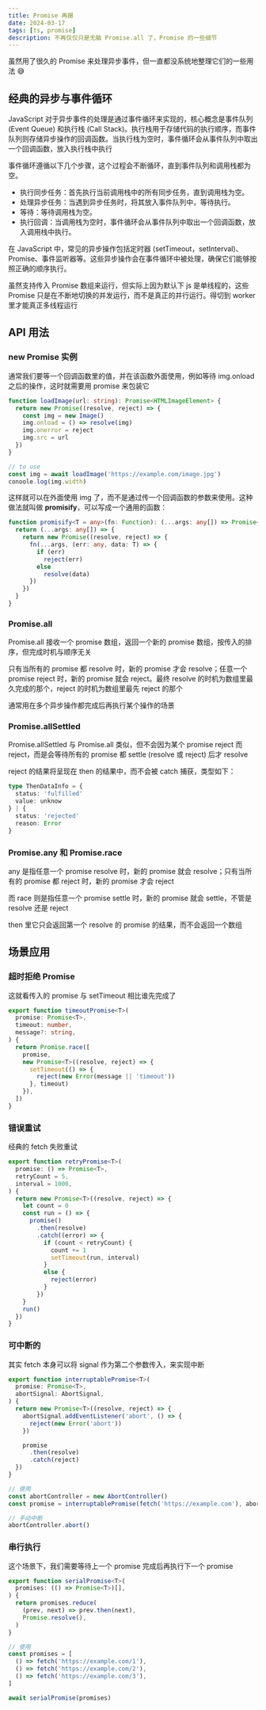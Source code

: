 ```yaml
---
title: Promise 再揭
date: 2024-03-17
tags: [ts, promise]
description: 不再仅仅只是无脑 Promise.all 了，Promise 的一些细节
---
```


虽然用了很久的 Promise 来处理异步事件，但一直都没系统地整理它们的一些用法 😅

## 经典的异步与事件循环

JavaScript 对于异步事件的处理是通过事件循环来实现的，核心概念是事件队列 (Event Queue) 和执行栈 (Call Stack)。执行栈用于存储代码的执行顺序，而事件队列则存储异步操作的回调函数。当执行栈为空时，事件循环会从事件队列中取出一个回调函数，放入执行栈中执行

事件循环遵循以下几个步骤，这个过程会不断循环，直到事件队列和调用栈都为空。

- 执行同步任务：首先执行当前调用栈中的所有同步任务，直到调用栈为空。
- 处理异步任务：当遇到异步任务时，将其放入事件队列中，等待执行。
- 等待：等待调用栈为空。
- 执行回调：当调用栈为空时，事件循环会从事件队列中取出一个回调函数，放入调用栈中执行。

在 JavaScript 中，常见的异步操作包括定时器 (setTimeout，setInterval)、Promise、事件监听器等。这些异步操作会在事件循环中被处理，确保它们能够按照正确的顺序执行。

虽然支持传入 Promise 数组来运行，但实际上因为默认下 js 是单线程的，这些 Promise 只是在不断地切换的并发运行，而不是真正的并行运行。得切到 worker 里才能真正多线程运行

## API 用法

### new Promise 实例

通常我们要等一个回调函数里的值，并在该函数外面使用，例如等待 img.onload 之后的操作，这时就需要用 promise 来包装它

```ts
function loadImage(url: string): Promise<HTMLImageElement> {
  return new Promise((resolve, reject) => {
    const img = new Image()
    img.onload = () => resolve(img)
    img.onerror = reject
    img.src = url
  })
}

// to use
const img = await loadImage('https://example.com/image.jpg')
conoole.log(img.width)
```

这样就可以在外面使用 img 了，而不是通过传一个回调函数的参数来使用。这种做法就叫做 **promisify**，可以写成一个通用的函数：

```ts
function promisify<T = any>(fn: Function): (...args: any[]) => Promise<T> {
  return (...args: any[]) => {
    return new Promise((resolve, reject) => {
      fn(...args, (err: any, data: T) => {
        if (err)
          reject(err)
        else
          resolve(data)
      })
    })
  }
}
```

### Promise.all

Promise.all 接收一个 promise 数组，返回一个新的 promise 数组，按传入的排序，但完成时机与顺序无关

只有当所有的 promise 都 resolve 时，新的 promise 才会 resolve；任意一个 promise reject 时，新的 promise 就会 reject。最终 resolve 的时机为数组里最久完成的那个，reject 的时机为数组里最先 reject 的那个

通常用在多个异步操作都完成后再执行某个操作的场景

### Promise.allSettled

Promise.allSettled 与 Promise.all 类似，但不会因为某个 promise reject 而 reject，而是会等待所有的 promise 都 settle (resolve 或 reject) 后才 resolve

reject 的结果将呈现在 then 的结果中，而不会被 catch 捕获，类型如下：

```ts
type ThenDataInfo = {
  status: 'fulfilled'
  value: unknow
} | {
  status: 'rejected'
  reason: Error
}
```

### Promise.any 和 Promise.race

any 是指任意一个 promise resolve 时，新的 promise 就会 resolve；只有当所有的 promise 都 reject 时，新的 promise 才会 reject

而 race 则是指任意一个 promise settle 时，新的 promise 就会 settle，不管是 resolve 还是 reject

then 里它只会返回第一个 resolve 的 promise 的结果，而不会返回一个数组

## 场景应用

### 超时拒绝 Promise

这就看传入的 promise 与 setTimeout 相比谁先完成了

```ts
export function timeoutPromise<T>(
  promise: Promise<T>,
  timeout: number,
  message?: string,
) {
  return Promise.race([
    promise,
    new Promise<T>((resolve, reject) => {
      setTimeout(() => {
        reject(new Error(message || 'timeout'))
      }, timeout)
    }),
  ])
}
```

### 错误重试

经典的 fetch 失败重试

```ts
export function retryPromise<T>(
  promise: () => Promise<T>,
  retryCount = 5,
  interval = 1000,
) {
  return new Promise<T>((resolve, reject) => {
    let count = 0
    const run = () => {
      promise()
        .then(resolve)
        .catch((error) => {
          if (count < retryCount) {
            count += 1
            setTimeout(run, interval)
          }
          else {
            reject(error)
          }
        })
    }
    run()
  })
}
```

### 可中断的

其实 fetch 本身可以将 signal 作为第二个参数传入，来实现中断

```ts
export function interruptablePromise<T>(
  promise: Promise<T>,
  abortSignal: AbortSignal,
) {
  return new Promise<T>((resolve, reject) => {
    abortSignal.addEventListener('abort', () => {
      reject(new Error('abort'))
    })

    promise
      .then(resolve)
      .catch(reject)
  })
}

// 使用
const abortController = new AbortController()
const promise = interruptablePromise(fetch('https://example.com'), abortController.signal)

// 手动中断
abortController.abort()
```

### 串行执行

这个场景下，我们需要等待上一个 promise 完成后再执行下一个 promise

```ts
export function serialPromise<T>(
  promises: (() => Promise<T>)[],
) {
  return promises.reduce(
    (prev, next) => prev.then(next),
    Promise.resolve(),
  )
}

// 使用
const promises = [
  () => fetch('https://example.com/1'),
  () => fetch('https://example.com/2'),
  () => fetch('https://example.com/3'),
]

await serialPromise(promises)
```
